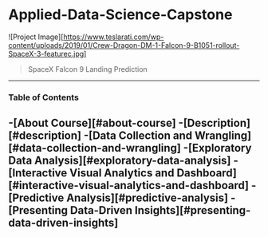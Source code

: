 # Applied-Data-Science-Capstone
![Project Image][https://www.teslarati.com/wp-content/uploads/2019/01/Crew-Dragon-DM-1-Falcon-9-B1051-rollout-SpaceX-3-featurec.jpg]
> SpaceX Falcon 9 Landing Prediction
---
### Table of Contents

-[About Course][#about-course]
-[Description][#description]
-[Data Collection and Wrangling][#data-collection-and-wrangling]
-[Exploratory Data Analysis][#exploratory-data-analysis]
-[Interactive Visual Analytics and Dashboard][#interactive-visual-analytics-and-dashboard]
-[Predictive Analysis][#predictive-analysis]
-[Presenting Data-Driven Insights][#presenting-data-driven-insights]
---
